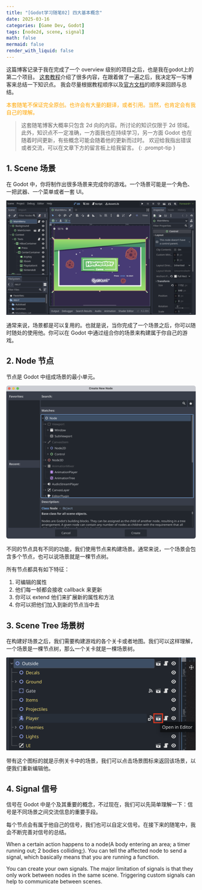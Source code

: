 ```yaml
---
title: "[Godot学习随笔02] 四大基本概念"
date: 2025-03-16
categories: [Game Dev, Godot]
tags: [node2d, scene, signal]
math: false
mermaid: false
render_with_liquid: false
---
```


这篇博客记录于我在完成了一个 overview 级别的项目之后，也是我在godot上的第二个项目。
[这套教程](https://www.bilibili.com/video/BV1pu4y1b7p6)介绍了很多内容，在跟着做了一遍之后，我决定写一写博客来总结一下知识点。
我会尽量根据教程顺序以及[官方文档](https://docs.godotengine.org/en/stable/)的顺序来回顾与总结。

<font color="orange">本套随笔不保证完全原创。也许会有大量的翻译，或者引用。当然，也肯定会有我自己的理解。</font>

> 这套随笔博客大概率只包含 2d 向的内容。所讨论的知识仅限于 2d 领域。此外，知识点不一定准确，一方面我也在持续学习，另一方面 Godot 也在随着时间更新，有些概念可能会随着他的更新而过时。
> 欢迎给我指出错误或者交流，可以在文章下方的留言板上给我留言。
{: .prompt-tip }

## 1. Scene 场景

在 Godot 中，你将制作出很多场景来完成你的游戏。一个场景可能是一个角色、一把武器、一个菜单或者一套 UI。

![iShot_2025-03-16_13.48.17.png](../assets/lib/iShot_2025-03-16_13.48.17.png)

通常来说，场景都是可以复用的。也就是说，当你完成了一个场景之后，你可以随时随处的使用他。你可以在 Godot 中通过组合你的场景来构建属于你自己的游戏。

## 2. Node 节点

节点是 Godot 中组成场景的最小单元。

![iShot_2025-03-16_13.53.36.png](../assets/lib/iShot_2025-03-16_13.53.36.png)

不同的节点具有不同的功能，我们使用节点来构建场景。通常来说，一个场景会包含多个节点，也可以说场景就是一棵节点树。

所有节点都具有如下特征：
1. 可编辑的属性
2. 他们每一帧都会接收 callback 来更新
3. 你可以 extend 他们来扩展新的属性和方法
4. 你可以把他们加入到新的节点当中去

## 3. Scene Tree 场景树

在构建好场景之后，我们需要构建游戏的各个关卡或者地图。我们可以这样理解，一个场景是一棵节点树，那么一个关卡就是一棵场景树。

![iShot_2025-03-16_14.04.01.png](../assets/lib/iShot_2025-03-16_14.04.01.png)

带有这个图标的就是示例关卡中的场景，我们可以点击场景图标来返回该场景，以便我们重新编辑他。

## 4. Signal 信号

信号在 Godot 中是个及其重要的概念，不过现在，我们可以先简单理解一下：信号是不同场景之间交流信息的重要手段。

每个节点会有属于他自己的信号，我们也可以自定义信号。在接下来的随笔中，我会不断完善对信号的总结。

When a certain action happens to a node(A body entering an area; a timer running out; 2 bodies colliding;).
You can tell the affected node to send a signal, which basically means that you are running a function.

You can create your own signals. The major limitation of signals is that they only work between nodes in the same scene.
Triggering custom signals can help to communicate between scenes.
